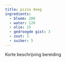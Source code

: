 ```yaml
---
title: pizza deeg
ingredients:
  - bloem: 200
  - water: 120
  - olie: 15
  - gedroogde gist: 3
  - zout: 3
  - suiker: 5
---
```

Korte beschrijving bereiding
